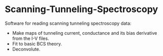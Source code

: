 # Scanning-Tunneling-Spectroscopy

Software for reading scanning tunneling spectroscopy data:

- Make maps of tunneling current, conductance and its bias derivative from the I-V files.
- Fit to basic BCS theory.
- Deconvolute.
